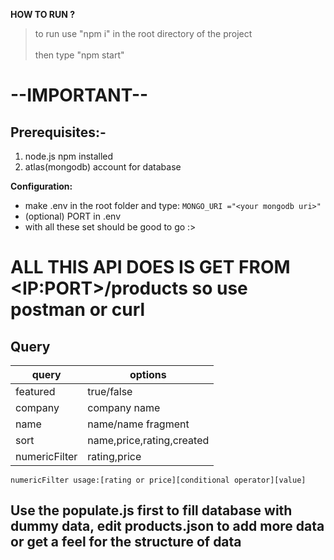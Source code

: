 **HOW TO RUN ?**
> to run use "npm i" in the root directory of the project <br><br>
> then type "npm start"


# --IMPORTANT--
## Prerequisites:- 
1. node.js npm installed
2. atlas(mongodb) account for database

__Configuration:__

- make .env in the root folder and type:  `MONGO_URI ="<your mongodb uri>"`
- (optional) PORT in .env
- with all these set should be good to go :>

# ALL THIS API DOES IS GET FROM \<IP:PORT>/products so use postman or curl

## Query
| query       | options                   |
|-------------|---------------------------|
|featured     |true/false                 |
|company      |company name               |
|name         |name/name fragment         |
|sort         |name,price,rating,created  |
|numericFilter|rating,price               |

`numericFilter usage:[rating or price][conditional operator][value]`

## Use the populate.js first to fill database with dummy data, edit products.json to add more data or get a feel for the structure of data